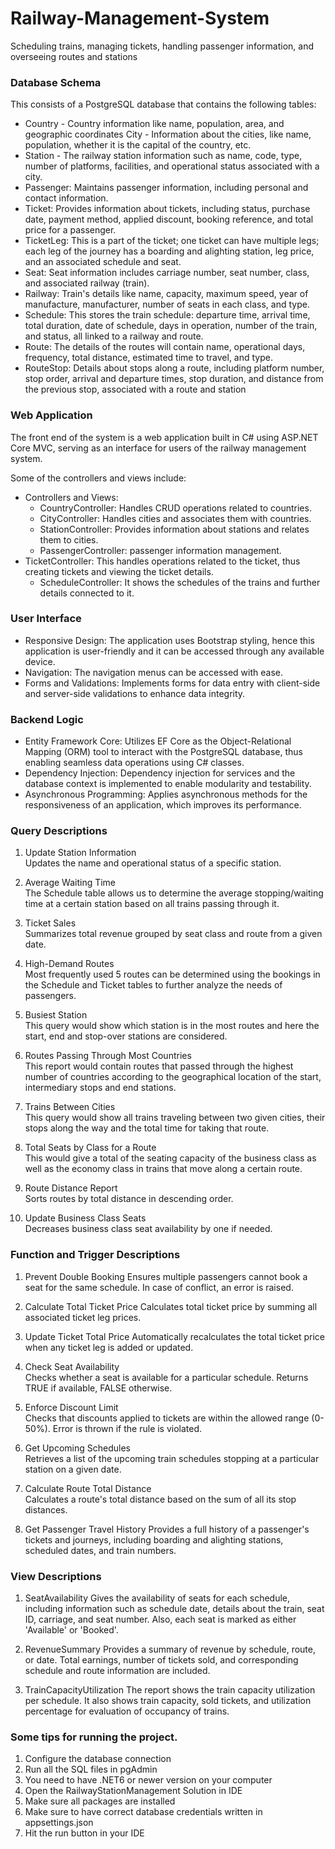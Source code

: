 # Railway-Management-System

Scheduling trains, managing tickets, handling passenger information, and overseeing routes and stations


### Database Schema

This consists of a PostgreSQL database that contains the following tables:

- Country - Country information like name, population, area, and geographic coordinates
City - Information about the cities, like name, population, whether it is the capital of the country, etc.
- Station - The railway station information such as name, code, type, number of platforms, facilities, and operational status associated with a city.
- Passenger: Maintains passenger information, including personal and contact information.
- Ticket: Provides information about tickets, including status, purchase date, payment method, applied discount, booking reference, and total price for a passenger.
- TicketLeg: This is a part of the ticket; one ticket can have multiple legs; each leg of the journey has a boarding and alighting station, leg price, and an associated schedule and seat.
- Seat: Seat information includes carriage number, seat number, class, and associated railway (train).
- Railway: Train's details like name, capacity, maximum speed, year of manufacture, manufacturer, number of seats in each class, and type.
- Schedule: This stores the train schedule: departure time, arrival time, total duration, date of schedule, days in operation, number of the train, and status, all linked to a railway and route.
- Route: The details of the routes will contain name, operational days, frequency, total distance, estimated time to travel, and type.
- RouteStop: Details about stops along a route, including platform number, stop order, arrival and departure times, stop duration, and distance from the previous stop, associated with a route and station



### Web Application

The front end of the system is a web application built in C# using ASP.NET Core MVC, serving as an interface for users of the railway management system.

Some of the controllers and views include:

- Controllers and Views:
  - CountryController: Handles CRUD operations related to countries.
  - CityController: Handles cities and associates them with countries.
  - StationController: Provides information about stations and relates them to cities.
  - PassengerController: passenger information management.
- TicketController: This handles operations related to the ticket, thus creating tickets and viewing the ticket details.
  - ScheduleController: It shows the schedules of the trains and further details connected to it.

### User Interface
- Responsive Design: The application uses Bootstrap styling, hence this application is user-friendly and it can be accessed through any available device.
- Navigation: The navigation menus can be accessed with ease.
- Forms and Validations: Implements forms for data entry with client-side and server-side validations to enhance data integrity.

### Backend Logic

- Entity Framework Core: Utilizes EF Core as the Object-Relational Mapping (ORM) tool to interact with the PostgreSQL database, thus enabling seamless data operations using C# classes.
- Dependency Injection: Dependency injection for services and the database context is implemented to enable modularity and testability.
- Asynchronous Programming: Applies asynchronous methods for the responsiveness of an application, which improves its performance.


### Query Descriptions

1. Update Station Information  
   Updates the name and operational status of a specific station.

2. Average Waiting Time  
The Schedule table allows us to determine the average stopping/waiting time at a certain station based on all trains passing through it.
3. Ticket Sales  
Summarizes total revenue grouped by seat class and route from a given date.

4. High-Demand Routes  
 Most frequently used 5 routes can be determined using the bookings in the Schedule and Ticket tables to further analyze the needs of passengers.

5. Busiest Station  
This query would show which station is in the most routes and here the start, end and stop-over stations are considered.

6. Routes Passing Through Most Countries  
This report would contain routes that passed through the highest number of countries according to the geographical location of the start, intermediary stops and end stations.

7. Trains Between Cities  
This query would show all trains traveling between two given cities, their stops along the way and the total time for taking that route.

8. Total Seats by Class for a Route  
This would give a total of the seating capacity of the business class as well as the economy class in trains that move along a certain route.
9. Route Distance Report  
    Sorts routes by total distance in descending order.

10. Update Business Class Seats  
Decreases business class seat availability by one if needed.



### Function and Trigger Descriptions

1. Prevent Double Booking 
   Ensures multiple passengers cannot book a seat for the same schedule. In case of conflict, an error is raised.

2. Calculate Total Ticket Price 
   Calculates total ticket price by summing all associated ticket leg prices.

3. Update Ticket Total Price
Automatically recalculates the total ticket price when any ticket leg is added or updated.

4. Check Seat Availability  
   Checks whether a seat is available for a particular schedule. Returns TRUE if available, FALSE otherwise.

5. Enforce Discount Limit  
   Checks that discounts applied to tickets are within the allowed range (0-50%). Error is thrown if the rule is violated.

6. Get Upcoming Schedules  
   Retrieves a list of the upcoming train schedules stopping at a particular station on a given date.

7. Calculate Route Total Distance  
   Calculates a route's total distance based on the sum of all its stop distances.

8. Get Passenger Travel History
Provides a full history of a passenger's tickets and journeys, including boarding and alighting stations, scheduled dates, and train numbers.


### View Descriptions

1. SeatAvailability 
   Gives the availability of seats for each schedule, including information such as schedule date, details about the train, seat ID, carriage, and seat number. Also, each seat is marked as either 'Available' or 'Booked'.

2. RevenueSummary 
   Provides a summary of revenue by schedule, route, or date. Total earnings, number of tickets sold, and corresponding schedule and route information are included.

3. TrainCapacityUtilization
The report shows the train capacity utilization per schedule. It also shows train capacity, sold tickets, and utilization percentage for evaluation of occupancy of trains.



### Some tips for running the project.
1. Configure the database connection
2. Run all the SQL files in pgAdmin
3. You need to have .NET6 or newer version on your computer
4. Open the RailwayStationManagement Solution in IDE
5. Make sure all packages are installed
6. Make sure to have correct database credentials written in appsettings.json
7. Hit the run button in your IDE
